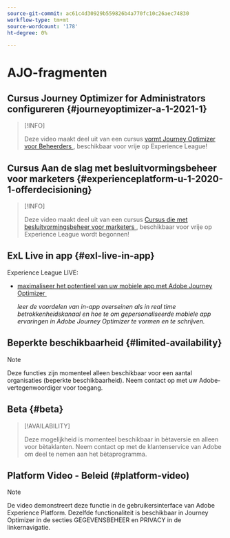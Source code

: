 ```yaml
---
source-git-commit: ac61c4d30929b559826b4a770fc10c26aec74830
workflow-type: tm+mt
source-wordcount: '178'
ht-degree: 0%

---
```

# AJO-fragmenten

## Cursus Journey Optimizer for Administrators configureren {#journeyoptimizer-a-1-2021-1}

>[!INFO]
>
> Deze video maakt deel uit van een cursus [&#x200B; vormt Journey Optimizer voor Beheerders &#x200B;](https://experienceleague.adobe.com/docs/courses/using/journeyoptimizer-a-1-2021-1.html), beschikbaar voor vrije op Experience League!

## Cursus Aan de slag met besluitvormingsbeheer voor marketers {#experienceplatform-u-1-2020-1-offerdecisioning}

>[!INFO]
>
> Deze video maakt deel uit van een cursus [&#x200B; Cursus die met besluitvormingsbeheer voor marketers &#x200B;](https://experienceleague.adobe.com/docs/courses/using/experienceplatform-u-1-2020-1-offerdecisioning.html?lang=en), beschikbaar voor vrije op Experience League wordt begonnen!

## ExL Live in app {#exl-live-in-app}

Experience League LIVE:

* [&#x200B; maximaliseer het potentieel van uw mobiele app met Adobe Journey Optimizer &#x200B;](https://experienceleague.adobe.com/docs/events/experience-league-live-recordings/episodes/exl-live-episode-5-24-23.html?lang=en)

  *leer de voordelen van in-app overseinen als in real time betrokkenheidskanaal en hoe te om gepersonaliseerde mobiele app ervaringen in Adobe Journey Optimizer te vormen en te schrijven.*

## Beperkte beschikbaarheid {#limited-availability}

>[!NOTE]
>
>Deze functies zijn momenteel alleen beschikbaar voor een aantal organisaties (beperkte beschikbaarheid). Neem contact op met uw Adobe-vertegenwoordiger voor toegang.

## Beta {#beta}

>[!AVAILABILITY]
>
>Deze mogelijkheid is momenteel beschikbaar in bètaversie en alleen voor bètaklanten. Neem contact op met de klantenservice van Adobe om deel te nemen aan het bètaprogramma.

## Platform Video - Beleid (#platform-video)

>[!NOTE]
>
>De video demonstreert deze functie in de gebruikersinterface van Adobe Experience Platform. Dezelfde functionaliteit is beschikbaar in Journey Optimizer in de secties GEGEVENSBEHEER en PRIVACY in de linkernavigatie.
